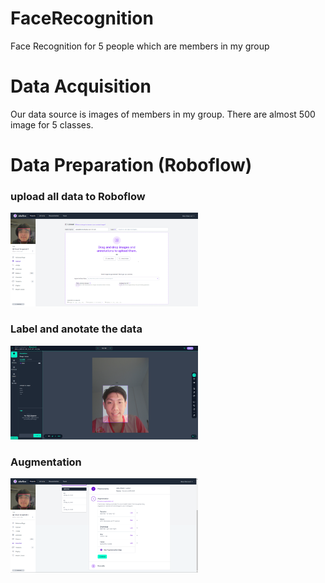 # FaceRecognition
 Face Recognition for 5 people which are members in my group
 
# Data Acquisition
 Our data source is images of members in my group. There are almost 500 image for 5 classes.

# Data Preparation (Roboflow)
### upload all data to Roboflow
<img
  src="/Readme_md/upload2roboflow.png"
  alt="Alt text"
  title="Optional title"
  style="display: inline-block; margin: 0 auto; max-width: 300px">
### Label and anotate the data
<img
  src="/Readme_md/anotation.png"
  alt="Alt text"
  title="Optional title"
  style="display: inline-block; margin: 0 auto; max-width: 300px">
### Augmentation
<img
  src="/Readme_md/augmentation.png"
  alt="Alt text"
  title="Optional title"
  style="display: inline-block; margin: 0 auto; max-width: 300px">
